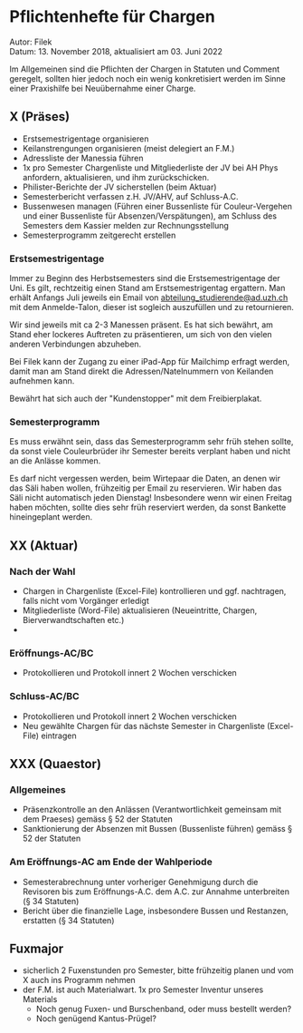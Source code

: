 # Pflichtenhefte für Chargen

Autor: Filek  
Datum: 13. November 2018, aktualisiert am 03. Juni 2022

Im Allgemeinen sind die Pflichten der Chargen in Statuten und Comment geregelt, sollten hier jedoch noch ein wenig konkretisiert werden im Sinne einer Praxishilfe bei Neuübernahme einer Charge.

## X (Präses)

- Erstsemestrigentage organisieren
- Keilanstrengungen organisieren (meist delegiert an F.M.)
- Adressliste der Manessia führen
- 1x pro Semester Chargenliste und Mitgliederliste der JV bei AH Phys anfordern, aktualisieren, und ihm zurückschicken.
- Philister-Berichte der JV sicherstellen (beim Aktuar)
- Semesterbericht verfassen z.H. JV/AHV, auf Schluss-A.C.
- Bussenwesen managen (Führen einer Bussenliste für Couleur-Vergehen und einer Bussenliste für Absenzen/Verspätungen), am Schluss des Semesters dem Kassier melden zur Rechnungsstellung
- Semesterprogramm zeitgerecht erstellen

### Erstsemestrigentage

Immer zu Beginn des Herbstsemesters sind die Erstsemestrigentage der Uni. Es gilt, rechtzeitig einen Stand am Erstsemestrigentag ergattern. Man erhält Anfangs Juli jeweils ein Email von abteilung_studierende@ad.uzh.ch mit dem Anmelde-Talon, dieser ist sogleich auszufüllen und zu retournieren.

Wir sind jeweils mit ca 2-3 Manessen präsent. Es hat sich bewährt, am Stand eher lockeres Auftreten zu präsentieren, um sich von den vielen anderen Verbindungen abzuheben.

Bei Filek kann der Zugang zu einer iPad-App für Mailchimp erfragt werden, damit man am Stand direkt die Adressen/Natelnummern von Keilanden aufnehmen kann.

Bewährt hat sich auch der "Kundenstopper" mit dem Freibierplakat.

### Semesterprogramm

Es muss erwähnt sein, dass das Semesterprogramm sehr früh stehen sollte, da sonst viele Couleurbrüder ihr Semester bereits verplant haben und nicht an die Anlässe kommen.

Es darf nicht vergessen werden, beim Wirtepaar die Daten, an denen wir das Säli haben wollen, frühzeitig per Email zu reservieren. Wir haben das Säli nicht automatisch jeden Dienstag! Insbesondere wenn wir einen Freitag haben möchten, sollte dies sehr früh reserviert werden, da sonst Bankette hineingeplant werden.

## XX (Aktuar)

### Nach der Wahl

- Chargen in Chargenliste (Excel-File) kontrollieren und ggf. nachtragen, falls nicht vom Vorgänger erledigt
- Mitgliederliste (Word-File) aktualisieren (Neueintritte, Chargen, Bierverwandtschaften etc.)
- 

### Eröffnungs-AC/BC

- Protokollieren und Protokoll innert 2 Wochen verschicken

### Schluss-AC/BC

- Protokollieren und Protokoll innert 2 Wochen verschicken
- Neu gewählte Chargen für das nächste Semester in Chargenliste (Excel-File) eintragen 

## XXX (Quaestor)

### Allgemeines

- Präsenzkontrolle an den Anlässen (Verantwortlichkeit gemeinsam mit dem Praeses) gemäss § 52 der Statuten
- Sanktionierung der Absenzen mit Bussen (Bussenliste führen) gemäss § 52 der Statuten

### Am Eröffnungs-AC am Ende der Wahlperiode

- Semesterabrechnung unter vorheriger Genehmigung durch die Revisoren bis zum Eröffnungs-A.C. dem A.C. zur Annahme unterbreiten (§ 34 Statuten)
- Bericht über die finanzielle Lage, insbesondere Bussen und Restanzen, erstatten (§ 34 Statuten)

## Fuxmajor

- sicherlich 2 Fuxenstunden pro Semester, bitte frühzeitig planen und vom X auch ins Programm nehmen
- der F.M. ist auch Materialwart. 1x pro Semester Inventur unseres Materials
    - Noch genug Fuxen- und Burschenband, oder muss bestellt werden?
    - Noch genügend Kantus-Prügel?


